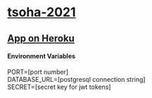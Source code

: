 # [tsoha-2021](https://hy-tsoha.github.io/materiaali/index)

## [App on Heroku](https://tsoha-2021.herokuapp.com/)


#### Environment Variables

PORT=[port number]  
DATABASE_URL=[postgresql connection string]  
SECRET=[secret key for jwt tokens]
